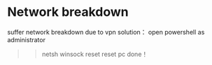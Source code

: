 # Network breakdown
suffer network breakdown due to vpn
solution：
 open powershell as administrator
 >>netsh winsock reset
 reset pc
done！
 
